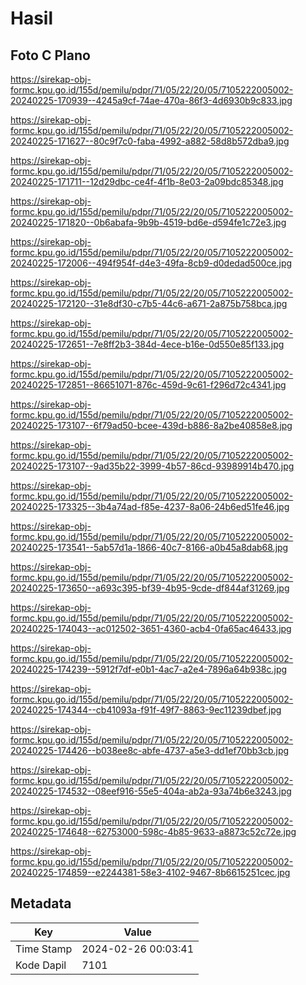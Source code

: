 # Hasil

## Foto C Plano

https://sirekap-obj-formc.kpu.go.id/155d/pemilu/pdpr/71/05/22/20/05/7105222005002-20240225-170939--4245a9cf-74ae-470a-86f3-4d6930b9c833.jpg

https://sirekap-obj-formc.kpu.go.id/155d/pemilu/pdpr/71/05/22/20/05/7105222005002-20240225-171627--80c9f7c0-faba-4992-a882-58d8b572dba9.jpg

https://sirekap-obj-formc.kpu.go.id/155d/pemilu/pdpr/71/05/22/20/05/7105222005002-20240225-171711--12d29dbc-ce4f-4f1b-8e03-2a09bdc85348.jpg

https://sirekap-obj-formc.kpu.go.id/155d/pemilu/pdpr/71/05/22/20/05/7105222005002-20240225-171820--0b6abafa-9b9b-4519-bd6e-d594fe1c72e3.jpg

https://sirekap-obj-formc.kpu.go.id/155d/pemilu/pdpr/71/05/22/20/05/7105222005002-20240225-172006--494f954f-d4e3-49fa-8cb9-d0dedad500ce.jpg

https://sirekap-obj-formc.kpu.go.id/155d/pemilu/pdpr/71/05/22/20/05/7105222005002-20240225-172120--31e8df30-c7b5-44c6-a671-2a875b758bca.jpg

https://sirekap-obj-formc.kpu.go.id/155d/pemilu/pdpr/71/05/22/20/05/7105222005002-20240225-172651--7e8ff2b3-384d-4ece-b16e-0d550e85f133.jpg

https://sirekap-obj-formc.kpu.go.id/155d/pemilu/pdpr/71/05/22/20/05/7105222005002-20240225-172851--86651071-876c-459d-9c61-f296d72c4341.jpg

https://sirekap-obj-formc.kpu.go.id/155d/pemilu/pdpr/71/05/22/20/05/7105222005002-20240225-173107--6f79ad50-bcee-439d-b886-8a2be40858e8.jpg

https://sirekap-obj-formc.kpu.go.id/155d/pemilu/pdpr/71/05/22/20/05/7105222005002-20240225-173107--9ad35b22-3999-4b57-86cd-93989914b470.jpg

https://sirekap-obj-formc.kpu.go.id/155d/pemilu/pdpr/71/05/22/20/05/7105222005002-20240225-173325--3b4a74ad-f85e-4237-8a06-24b6ed51fe46.jpg

https://sirekap-obj-formc.kpu.go.id/155d/pemilu/pdpr/71/05/22/20/05/7105222005002-20240225-173541--5ab57d1a-1866-40c7-8166-a0b45a8dab68.jpg

https://sirekap-obj-formc.kpu.go.id/155d/pemilu/pdpr/71/05/22/20/05/7105222005002-20240225-173650--a693c395-bf39-4b95-9cde-df844af31269.jpg

https://sirekap-obj-formc.kpu.go.id/155d/pemilu/pdpr/71/05/22/20/05/7105222005002-20240225-174043--ac012502-3651-4360-acb4-0fa65ac46433.jpg

https://sirekap-obj-formc.kpu.go.id/155d/pemilu/pdpr/71/05/22/20/05/7105222005002-20240225-174239--5912f7df-e0b1-4ac7-a2e4-7896a64b938c.jpg

https://sirekap-obj-formc.kpu.go.id/155d/pemilu/pdpr/71/05/22/20/05/7105222005002-20240225-174344--cb41093a-f91f-49f7-8863-9ec11239dbef.jpg

https://sirekap-obj-formc.kpu.go.id/155d/pemilu/pdpr/71/05/22/20/05/7105222005002-20240225-174426--b038ee8c-abfe-4737-a5e3-dd1ef70bb3cb.jpg

https://sirekap-obj-formc.kpu.go.id/155d/pemilu/pdpr/71/05/22/20/05/7105222005002-20240225-174532--08eef916-55e5-404a-ab2a-93a74b6e3243.jpg

https://sirekap-obj-formc.kpu.go.id/155d/pemilu/pdpr/71/05/22/20/05/7105222005002-20240225-174648--62753000-598c-4b85-9633-a8873c52c72e.jpg

https://sirekap-obj-formc.kpu.go.id/155d/pemilu/pdpr/71/05/22/20/05/7105222005002-20240225-174859--e2244381-58e3-4102-9467-8b6615251cec.jpg


## Metadata

| Key        | Value               |
| ---------- | ------------------- |
| Time Stamp | 2024-02-26 00:03:41 |
| Kode Dapil | 7101                |



